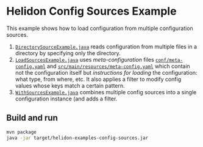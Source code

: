 # Helidon Config Sources Example

This example shows how to load configuration from multiple 
configuration sources.

1. [`DirectorySourceExample.java`](src/main/java/io/helidon/examples/config/sources/DirectorySourceExample.java)
reads configuration from multiple files in a directory by specifying only the directory.
2. [`LoadSourcesExample.java`](src/main/java/io/helidon/examples/config/sources/LoadSourcesExample.java)
uses _meta-configuration_ files [`conf/meta-config.yaml`](./conf/meta-config.yaml) 
and [`src/main/resources/meta-config.yaml`](./src/main/resources/meta-config.yaml)
which contain not the configuration itself but
_instructions for loading_ the configuration: what type, from where, etc. It also
applies a filter to modify config values whose keys match a certain pattern.
3. [`WithSourcesExample.java`](src/main/java/io/helidon/examples/config/sources/WithSourcesExample.java)
combines multiple config sources into a single configuration instance (and adds a
filter.

## Build and run

```bash
mvn package
java -jar target/helidon-examples-config-sources.jar
```
